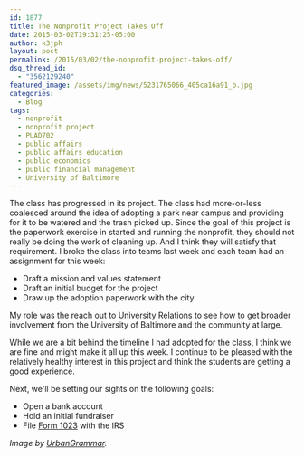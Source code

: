 ```yaml
---
id: 1877
title: The Nonprofit Project Takes Off
date: 2015-03-02T19:31:25-05:00
author: k3jph
layout: post
permalink: /2015/03/02/the-nonprofit-project-takes-off/
dsq_thread_id:
  - "3562129240"
featured_image: /assets/img/news/5231765066_405ca16a91_b.jpg
categories:
  - Blog
tags:
  - nonprofit
  - nonprofit project
  - PUAD702
  - public affairs
  - public affairs education
  - public economics
  - public financial management
  - University of Baltimore
---
```

The class has progressed in its project.  The class had more-or-less coalesced around the idea of adopting a park near campus and providing for it to be watered and the trash picked up.  Since the goal of this project is the paperwork exercise in started and running the nonprofit, they should not really be doing the work of cleaning up.  And I think they will satisfy that requirement.  I broke the class into teams last week and each team had an assignment for this week:

* Draft a mission and values statement
* Draft an initial budget for the project
* Draw up the adoption paperwork with the city

My role was the reach out to University Relations to see how to get broader involvement from the University of Baltimore and the community at large.

While we are a bit behind the timeline I had adopted for the class, I think we are fine and might make it all up this week.  I continue to be pleased with the relatively healthy interest in this project and think the students are getting a good experience.

Next, we'll be setting our sights on the following goals:

* Open a bank account
* Hold an initial fundraiser
* File [Form 1023](http://www.irs.gov/uac/Form-1023,-Application-for-Recognition-of-Exemption-Under-Section-501%28c%29%283%29-of-the-Internal-Revenue-Code) with the IRS

_Image by [UrbanGrammar](https://www.flickr.com/photos/22392855@N08/5231765066/in/photolist-8YjatY-97rgyD-azchuN-8VgEuY-9qHsfM-pxHGcY-pTcABb-a6xGJm-8TLRXU-9Zvy3K-p6zbMP-dspKGU-x3PoU-8YfwEF-37BKxT-miCZev-miD4Dn-93aicD-93DdRK-miD3PB-miEZPo-miF1Km-miD32p-d2DAU-eikjq4-99ifYL-3uXJ6i-9REuzd-9RBA6k-9BkGjT-cqxpMo-dTBLq9-6v7Z3v-9qHyN6-e1pEVU-cVomZo-5iK79a-9qLrXL-9qHshP-9qHse2-bDQ2MZ-4thiPY-9Sy8va-qGquZi-hXVuKp-e1q41L-e1jp8r-j7VNTg-dZYDww-dZYDFW)._
